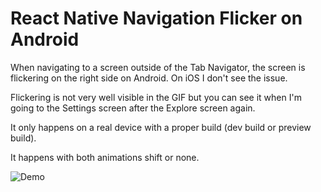 # React Native Navigation Flicker on Android

When navigating to a screen outside of the Tab Navigator, the screen is flickering on the right side on Android. On iOS I don't see the issue.

Flickering is not very well visible in the GIF but you can see it when I'm going to the Settings screen after the Explore screen again.

It only happens on a real device with a proper build (dev build or preview build).

It happens with both animations shift or none.

![Demo](assets/images/flicker.gif)

